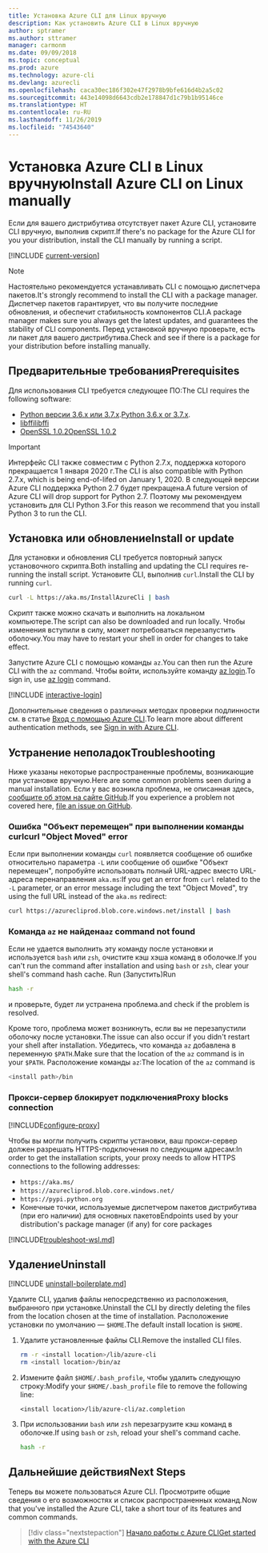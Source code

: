 ```yaml
---
title: Установка Azure CLI для Linux вручную
description: Как установить Azure CLI в Linux вручную
author: sptramer
ms.author: sttramer
manager: carmonm
ms.date: 09/09/2018
ms.topic: conceptual
ms.prod: azure
ms.technology: azure-cli
ms.devlang: azurecli
ms.openlocfilehash: caca30ec186f302e47f2978b9bfe616d4b2a5c02
ms.sourcegitcommit: 443e14098d6643cdb2e178847d1c79b1b95146ce
ms.translationtype: HT
ms.contentlocale: ru-RU
ms.lasthandoff: 11/26/2019
ms.locfileid: "74543640"
---
```

# <a name="install-azure-cli-on-linux-manually"></a><span data-ttu-id="f0878-103">Установка Azure CLI в Linux вручную</span><span class="sxs-lookup"><span data-stu-id="f0878-103">Install Azure CLI on Linux manually</span></span>

<span data-ttu-id="f0878-104">Если для вашего дистрибутива отсутствует пакет Azure CLI, установите CLI вручную, выполнив скрипт.</span><span class="sxs-lookup"><span data-stu-id="f0878-104">If there's no package for the Azure CLI for you your distribution, install the CLI manually by running a script.</span></span>

[!INCLUDE [current-version](includes/current-version.md)]

> [!NOTE]
> <span data-ttu-id="f0878-105">Настоятельно рекомендуется устанавливать CLI с помощью диспетчера пакетов.</span><span class="sxs-lookup"><span data-stu-id="f0878-105">It's strongly recommend to install the CLI with a package manager.</span></span> <span data-ttu-id="f0878-106">Диспетчер пакетов гарантирует, что вы получите последние обновления, и обеспечит стабильность компонентов CLI.</span><span class="sxs-lookup"><span data-stu-id="f0878-106">A package manager makes sure you always get the latest updates, and guarantees the stability of CLI components.</span></span> <span data-ttu-id="f0878-107">Перед установкой вручную проверьте, есть ли пакет для вашего дистрибутива.</span><span class="sxs-lookup"><span data-stu-id="f0878-107">Check and see if there is a package for your distribution before installing manually.</span></span>

## <a name="prerequisites"></a><span data-ttu-id="f0878-108">Предварительные требования</span><span class="sxs-lookup"><span data-stu-id="f0878-108">Prerequisites</span></span>

<span data-ttu-id="f0878-109">Для использования CLI требуется следующее ПО:</span><span class="sxs-lookup"><span data-stu-id="f0878-109">The CLI requires the following software:</span></span>

* <span data-ttu-id="f0878-110">[Python версии 3.6.x или 3.7.x](https://www.python.org/downloads/).</span><span class="sxs-lookup"><span data-stu-id="f0878-110">[Python 3.6.x or 3.7.x](https://www.python.org/downloads/).</span></span> 
* [<span data-ttu-id="f0878-111">libffi</span><span class="sxs-lookup"><span data-stu-id="f0878-111">libffi</span></span>](https://sourceware.org/libffi/)
* [<span data-ttu-id="f0878-112">OpenSSL 1.0.2</span><span class="sxs-lookup"><span data-stu-id="f0878-112">OpenSSL 1.0.2</span></span>](https://www.openssl.org/source/)

> [!IMPORTANT]
>
> <span data-ttu-id="f0878-113">Интерфейс CLI также совместим с Python 2.7.x, поддержка которого прекращается 1 января 2020 г.</span><span class="sxs-lookup"><span data-stu-id="f0878-113">The CLI is also compatible with Python 2.7.x, which is being end-of-lifed on January 1, 2020.</span></span> <span data-ttu-id="f0878-114">В следующей версии Azure CLI поддержка Python 2.7 будет прекращена.</span><span class="sxs-lookup"><span data-stu-id="f0878-114">A future version of Azure CLI will drop support for Python 2.7.</span></span> <span data-ttu-id="f0878-115">Поэтому мы рекомендуем установить для CLI Python 3.</span><span class="sxs-lookup"><span data-stu-id="f0878-115">For this reason we recommend that you install Python 3 to run the CLI.</span></span> 

## <a name="install-or-update"></a><span data-ttu-id="f0878-116">Установка или обновление</span><span class="sxs-lookup"><span data-stu-id="f0878-116">Install or update</span></span>

<span data-ttu-id="f0878-117">Для установки и обновления CLI требуется повторный запуск установочного скрипта.</span><span class="sxs-lookup"><span data-stu-id="f0878-117">Both installing and updating the CLI requires re-running the install script.</span></span> <span data-ttu-id="f0878-118">Установите CLI, выполнив `curl`.</span><span class="sxs-lookup"><span data-stu-id="f0878-118">Install the CLI by running `curl`.</span></span>

```bash
curl -L https://aka.ms/InstallAzureCli | bash
```

<span data-ttu-id="f0878-119">Скрипт также можно скачать и выполнить на локальном компьютере.</span><span class="sxs-lookup"><span data-stu-id="f0878-119">The script can also be downloaded and run locally.</span></span> <span data-ttu-id="f0878-120">Чтобы изменения вступили в силу, может потребоваться перезапустить оболочку.</span><span class="sxs-lookup"><span data-stu-id="f0878-120">You may have to restart your shell in order for changes to take effect.</span></span>

<span data-ttu-id="f0878-121">Запустите Azure CLI с помощью команды `az`.</span><span class="sxs-lookup"><span data-stu-id="f0878-121">You can then run the Azure CLI with the `az` command.</span></span> <span data-ttu-id="f0878-122">Чтобы войти, используйте команду [az login](/cli/azure/reference-index#az-login).</span><span class="sxs-lookup"><span data-stu-id="f0878-122">To sign in, use [az login](/cli/azure/reference-index#az-login) command.</span></span>

[!INCLUDE [interactive-login](includes/interactive-login.md)]

<span data-ttu-id="f0878-123">Дополнительные сведения о различных методах проверки подлинности см. в статье [Вход с помощью Azure CLI](authenticate-azure-cli.md).</span><span class="sxs-lookup"><span data-stu-id="f0878-123">To learn more about different authentication methods, see [Sign in with Azure CLI](authenticate-azure-cli.md).</span></span>

## <a name="troubleshooting"></a><span data-ttu-id="f0878-124">Устранение неполадок</span><span class="sxs-lookup"><span data-stu-id="f0878-124">Troubleshooting</span></span>

<span data-ttu-id="f0878-125">Ниже указаны некоторые распространенные проблемы, возникающие при установке вручную.</span><span class="sxs-lookup"><span data-stu-id="f0878-125">Here are some common problems seen during a manual installation.</span></span> <span data-ttu-id="f0878-126">Если у вас возникла проблема, не описанная здесь, [сообщите об этом на сайте GitHub](https://github.com/Azure/azure-cli/issues).</span><span class="sxs-lookup"><span data-stu-id="f0878-126">If you experience a problem not covered here, [file an issue on GitHub](https://github.com/Azure/azure-cli/issues).</span></span>

### <a name="curl-object-moved-error"></a><span data-ttu-id="f0878-127">Ошибка "Объект перемещен" при выполнении команды curl</span><span class="sxs-lookup"><span data-stu-id="f0878-127">curl "Object Moved" error</span></span>

<span data-ttu-id="f0878-128">Если при выполнении команды `curl` появляется сообщение об ошибке относительно параметра `-L` или сообщение об ошибке "Объект перемещен", попробуйте использовать полный URL-адрес вместо URL-адреса перенаправления `aka.ms`:</span><span class="sxs-lookup"><span data-stu-id="f0878-128">If you get an error from `curl` related to the `-L` parameter, or an error message including the text "Object Moved", try using the full URL instead of the `aka.ms` redirect:</span></span>

```bash
curl https://azurecliprod.blob.core.windows.net/install | bash
```

### <a name="az-command-not-found"></a><span data-ttu-id="f0878-129">Команда `az` не найдена</span><span class="sxs-lookup"><span data-stu-id="f0878-129">`az` command not found</span></span>

<span data-ttu-id="f0878-130">Если не удается выполнить эту команду после установки и используется `bash` или `zsh`, очистите кэш хэша команд в оболочке.</span><span class="sxs-lookup"><span data-stu-id="f0878-130">If you can't run the command after installation and using `bash` or `zsh`, clear your shell's command hash cache.</span></span> <span data-ttu-id="f0878-131">Run (Запустить)</span><span class="sxs-lookup"><span data-stu-id="f0878-131">Run</span></span>

```bash
hash -r
```

<span data-ttu-id="f0878-132">и проверьте, будет ли устранена проблема.</span><span class="sxs-lookup"><span data-stu-id="f0878-132">and check if the problem is resolved.</span></span>

<span data-ttu-id="f0878-133">Кроме того, проблема может возникнуть, если вы не перезапустили оболочку после установки.</span><span class="sxs-lookup"><span data-stu-id="f0878-133">The issue can also occur if you didn't restart your shell after installation.</span></span> <span data-ttu-id="f0878-134">Убедитесь, что команда `az` добавлена в переменную `$PATH`.</span><span class="sxs-lookup"><span data-stu-id="f0878-134">Make sure that the location of the `az` command is in your `$PATH`.</span></span> <span data-ttu-id="f0878-135">Расположение команды `az`:</span><span class="sxs-lookup"><span data-stu-id="f0878-135">The location of the `az` command is</span></span>

```bash
<install path>/bin
```

### <a name="proxy-blocks-connection"></a><span data-ttu-id="f0878-136">Прокси-сервер блокирует подключения</span><span class="sxs-lookup"><span data-stu-id="f0878-136">Proxy blocks connection</span></span>

[!INCLUDE[configure-proxy](includes/configure-proxy.md)]

<span data-ttu-id="f0878-137">Чтобы вы могли получить скрипты установки, ваш прокси-сервер должен разрешать HTTPS-подключения по следующим адресам:</span><span class="sxs-lookup"><span data-stu-id="f0878-137">In order to get the installation scripts, your proxy needs to allow HTTPS connections to the following addresses:</span></span>

* `https://aka.ms/`
* `https://azurecliprod.blob.core.windows.net/`
* `https://pypi.python.org`
* <span data-ttu-id="f0878-138">Конечные точки, используемые диспетчером пакетов дистрибутива (при его наличии) для основных пакетов</span><span class="sxs-lookup"><span data-stu-id="f0878-138">Endpoints used by your distribution's package manager (if any) for core packages</span></span>

[!INCLUDE[troubleshoot-wsl.md](includes/troubleshoot-wsl.md)]

## <a name="uninstall"></a><span data-ttu-id="f0878-139">Удаление</span><span class="sxs-lookup"><span data-stu-id="f0878-139">Uninstall</span></span>

[!INCLUDE [uninstall-boilerplate.md](includes/uninstall-boilerplate.md)]

<span data-ttu-id="f0878-140">Удалите CLI, удалив файлы непосредственно из расположения, выбранного при установке.</span><span class="sxs-lookup"><span data-stu-id="f0878-140">Uninstall the CLI by directly deleting the files from the location chosen at the time of installation.</span></span> <span data-ttu-id="f0878-141">Расположение установки по умолчанию — `$HOME`.</span><span class="sxs-lookup"><span data-stu-id="f0878-141">The default install location is `$HOME`.</span></span>

1. <span data-ttu-id="f0878-142">Удалите установленные файлы CLI.</span><span class="sxs-lookup"><span data-stu-id="f0878-142">Remove the installed CLI files.</span></span>

   ```bash
   rm -r <install location>/lib/azure-cli
   rm <install location>/bin/az
   ```

2. <span data-ttu-id="f0878-143">Измените файл `$HOME/.bash_profile`, чтобы удалить следующую строку:</span><span class="sxs-lookup"><span data-stu-id="f0878-143">Modify your `$HOME/.bash_profile` file to remove the following line:</span></span>

   ```text
   <install location>/lib/azure-cli/az.completion
   ```

3. <span data-ttu-id="f0878-144">При использовании `bash` или `zsh` перезагрузите кэш команд в оболочке.</span><span class="sxs-lookup"><span data-stu-id="f0878-144">If using `bash` or `zsh`, reload your shell's command cache.</span></span>

   ```bash
   hash -r
   ```

## <a name="next-steps"></a><span data-ttu-id="f0878-145">Дальнейшие действия</span><span class="sxs-lookup"><span data-stu-id="f0878-145">Next Steps</span></span>

<span data-ttu-id="f0878-146">Теперь вы можете пользоваться Azure CLI. Просмотрите общие сведения о его возможностях и список распространенных команд.</span><span class="sxs-lookup"><span data-stu-id="f0878-146">Now that you've installed the Azure CLI, take a short tour of its features and common commands.</span></span>

> [!div class="nextstepaction"]
> [<span data-ttu-id="f0878-147">Начало работы с Azure CLI</span><span class="sxs-lookup"><span data-stu-id="f0878-147">Get started with the Azure CLI</span></span>](get-started-with-azure-cli.md)
